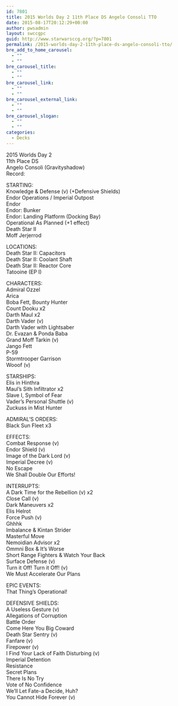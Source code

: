 ```yaml
---
id: 7801
title: 2015 Worlds Day 2 11th Place DS Angelo Consoli TTO
date: 2015-08-17T20:12:29+00:00
author: pwsadmin
layout: swccgpc
guid: http://www.starwarsccg.org/?p=7801
permalink: /2015-worlds-day-2-11th-place-ds-angelo-consoli-tto/
bre_add_to_home_carousel:
  - ""
  - ""
bre_carousel_title:
  - ""
  - ""
bre_carousel_link:
  - ""
  - ""
bre_carousel_external_link:
  - ""
  - ""
bre_carousel_slogan:
  - ""
  - ""
categories:
  - Decks
---
```

2015 Worlds Day 2  
11th Place DS  
Angelo Consoli (Gravityshadow)  
Record:

STARTING:  
Knowledge & Defense (v) (+Defensive Shields)  
Endor Operations / Imperial Outpost  
Endor  
Endor: Bunker  
Endor: Landing Platform (Docking Bay)  
Operational As Planned (+1 effect)  
Death Star II  
Moff Jerjerrod

LOCATIONS:  
Death Star II: Capacitors  
Death Star II: Coolant Shaft  
Death Star II: Reactor Core  
Tatooine (EP I)

CHARACTERS:  
Admiral Ozzel  
Arica  
Boba Fett, Bounty Hunter  
Count Dooku x2  
Darth Maul x2  
Darth Vader (v)  
Darth Vader with Lightsaber  
Dr. Evazan & Ponda Baba  
Grand Moff Tarkin (v)  
Jango Fett  
P-59  
Stormtrooper Garrison  
Wooof (v)

STARSHIPS:  
Elis in Hinthra  
Maul&#8217;s Sith Infiltrator x2  
Slave I, Symbol of Fear  
Vader&#8217;s Personal Shuttle (v)  
Zuckuss in Mist Hunter

ADMIRAL&#8217;S ORDERS:  
Black Sun Fleet x3

EFFECTS:  
Combat Response (v)  
Endor Shield (v)  
Image of the Dark Lord (v)  
Imperial Decree (v)  
No Escape  
We Shall Double Our Efforts!

INTERRUPTS:  
A Dark Time for the Rebellion (v) x2  
Close Call (v)  
Dark Maneuvers x2  
Elis Helrot  
Force Push (v)  
Ghhhk  
Imbalance & Kintan Strider  
Masterful Move  
Nemoidian Advisor x2  
Ommni Box & It&#8217;s Worse  
Short Range Fighters & Watch Your Back  
Surface Defense (v)  
Turn it Off! Turn it Off! (v)  
We Must Accelerate Our Plans

EPIC EVENTS:  
That Thing&#8217;s Operational!

DEFENSIVE SHIELDS:  
A Useless Gesture (v)  
Allegations of Corruption  
Battle Order  
Come Here You Big Coward  
Death Star Sentry (v)  
Fanfare (v)  
Firepower (v)  
I Find Your Lack of Faith Disturbing (v)  
Imperial Detention  
Resistance  
Secret Plans  
There Is No Try  
Vote of No Confidence  
We&#8217;ll Let Fate-a Decide, Huh?  
You Cannot Hide Forever (v)